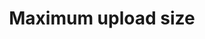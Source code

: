 ---
pcx_content_type: navigation
title: Maximum upload size
external_link: /cache/concepts/default-cache-behavior/#upload-limits
_build:
  publishResources: false
  render: never
---